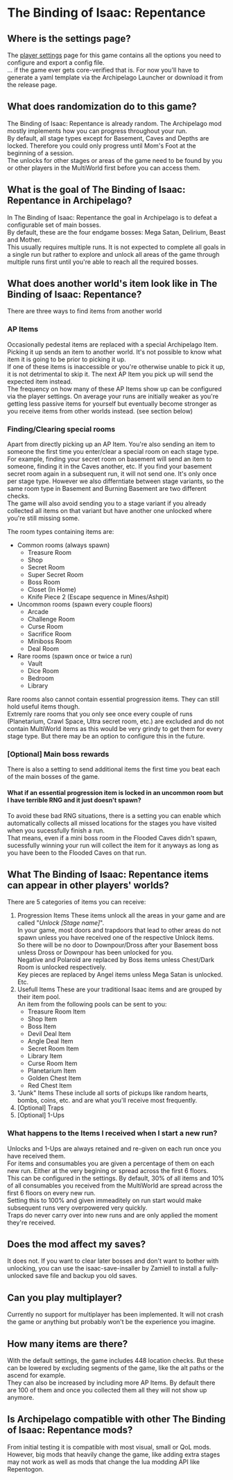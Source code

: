 # The Binding of Isaac: Repentance
## Where is the settings page?
The [player settings](/games/The%20Binding%20of%20Isaac%20Repentance/player-options) page for this game contains all the options you need to configure and export a config file.  
... if the game ever gets core-verified that is. For now you'll have to generate a yaml template via the Archipelago Launcher or download it from the release page.

## What does randomization do to this game?
The Binding of Isaac: Repentance is already random. The Archipelago mod mostly implements how you can progress throughout your run.  
By default, all stage types except for Basement, Caves and Depths are locked. Therefore you could only progress until Mom's Foot at the beginning of a session.  
The unlocks for other stages or areas of the game need to be found by you or other players in the MultiWorld first before you can access them.

## What is the goal of The Binding of Isaac: Repentance in Archipelago?
In The Binding of Isaac: Repentance the goal in Archipelago is to defeat a configurable set of main bosses.  
By default, these are the four endgame bosses: Mega Satan, Delirium, Beast and Mother.  
This usually requires multiple runs. It is not expected to complete all goals in a single run but rather to explore and unlock all areas of the game through multiple runs first until you're able to reach all the required bosses.

## What does another world's item look like in The Binding of Isaac: Repentance?
There are three ways to find items from another world
### AP Items
Occasionally pedestal items are replaced with a special Archipelago Item. Picking it up sends an item to another world. It's not possible to know what item it is going to be prior to picking it up.  
If one of these items is inaccessible or you're otherwise unable to pick it up, it is not detrimental to skip it. The next AP Item you pick up will send the expected item instead.  
The frequency on how many of these AP Items show up can be configured via the player settings. On average your runs are initially weaker as you're getting less passive items for yourself but eventually become stronger as you receive items from other worlds instead. (see section below)
### Finding/Clearing special rooms
Apart from directly picking up an AP Item. You're also sending an item to someone the first time you enter/clear a special room on each stage type.  
For example, finding your secret room on basement will send an item to someone, finding it in the Caves another, etc. If you find your basement secret room again in a subsequent run, it will not send one. It's only once per stage type. However we also differntiate between stage variants, so the same room type in Basement and Burning Basement are two different checks.  
The game will also avoid sending you to a stage variant if you already collected all items on that variant but have another one unlocked where you're still missing some.

The room types containing items are:
- Common rooms (always spawn)
  - Treasure Room
  - Shop
  - Secret Room
  - Super Secret Room
  - Boss Room
  - Closet (In Home)
  - Knife Piece 2 (Escape sequence in Mines/Ashpit)
- Uncommon rooms (spawn every couple floors)
  - Arcade
  - Challenge Room
  - Curse Room
  - Sacrifice Room
  - Miniboss Room
  - Deal Room
- Rare rooms (spawn once or twice a run)
  - Vault
  - Dice Room
  - Bedroom
  - Library

Rare rooms also cannot contain essential progression items. They can still hold useful items though.  
Extremly rare rooms that you only see once every couple of runs (Planetarium, Crawl Space, Ultra secret room, etc.) are excluded and do not contain MultiWorld items as this would be very grindy to get them for every stage type. But there may be an option to configure this in the future.

### [Optional] Main boss rewards
There is also a setting to send additional items the first time you beat each of the main bosses of the game.

#### What if an essential progression item is locked in an uncommon room but I have terrible RNG and it just doesn't spawn?
To avoid these bad RNG situations, there is a setting you can enable which automatically collects all missed locations for the stages you have visited when you sucessfully finish a run.  
That means, even if a mini boss room in the Flooded Caves didn't spawn, sucessfully winning your run will collect the item for it anyways as long as you have been to the Flooded Caves on that run.

## What The Binding of Isaac: Repentance items can appear in other players' worlds?
There are 5 categories of items you can receive:
1. Progression Items
   These items unlock all the areas in your game and are called "*Unlock [Stage name]*".  
   In your game, most doors and trapdoors that lead to other areas do not spawn unless you have received one of the respective Unlock items.  
   So there will be no door to Downpour/Dross after your Basement boss unless Dross or Downpour has been unlocked for you.  
   Negative and Polaroid are replaced by Boss items unless Chest/Dark Room is unlocked respectively.  
   Key pieces are replaced by Angel items unless Mega Satan is unlocked.  
   Etc.
2. Usefull Items
   These are your traditional Isaac items and are grouped by their item pool.  
   An item from the following pools can be sent to you:
   - Treasure Room Item
   - Shop Item
   - Boss Item
   - Devil Deal Item
   - Angle Deal Item
   - Secret Room Item
   - Library Item
   - Curse Room Item
   - Planetarium Item
   - Golden Chest Item
   - Red Chest Item
3. "Junk" Items
   These include all sorts of pickups like random hearts, bombs, coins, etc. and are what you'll receive most frequently.
4. [Optional] Traps
5. [Optional] 1-Ups

### What happens to the Items I received when I start a new run?
Unlocks and 1-Ups are always retained and re-given on each run once you have received them.  
For items and consumables you are given a percentage of them on each new run. Either at the very begining or spread across the first 6 floors.  
This can be configured in the settings. By default, 30% of all items and 10% of all consumables you received from the MultiWorld are spread across the first 6 floors on every new run.  
Setting this to 100% and given immeaditely on run start would make subsequent runs very overpowered very quickly.  
Traps do never carry over into new runs and are only applied the moment they're received.

## Does the mod affect my saves?
It does not. If you want to clear later bosses and don't want to bother with unlocking, you can use the isaac-save-insaller by Zamiell to install a fully-unlocked save file and backup you old saves.

## Can you play multiplayer?
Currently no support for multiplayer has been implemented. It will not crash the game or anything but probably won't be the experience you imagine.

## How many items are there?
With the default settings, the game includes 448 location checks. But these can be lowered by excluding segments of the game, like the alt paths or the ascend for example.  
They can also be increased by including more AP Items. By default there are 100 of them and once you collected them all they will not show up anymore.

## Is Archipelago compatible with other The Binding of Isaac: Repentance mods?
From initial testing it is compatible with most visual, small or QoL mods. However, big mods that heavily change the game, like adding extra stages may not work as well as mods that change the lua modding API like Repentogon.
